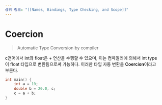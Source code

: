 ```yaml
---
상위 링크: "[[Names, Bindings, Type Checking, and Scope]]"
---
```

# Coercion

> Automatic Type Conversion by compiler

 c언어에서 int와 float은 + 연산을 수행할 수 있으며, 이는 컴파일러에 의해서 int type이 float 타입으로 변환됨으로써 가능하다. 이러한 타입 자동 변환을 **Coercion**이라고 부른다.
 
```c
int main() {
	int a = 10;
	double b = 20.0, c;
	c = a + b;
}
```